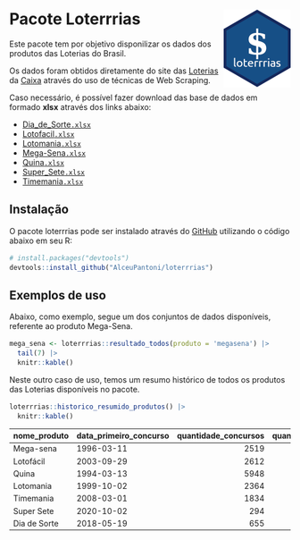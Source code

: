 
<!-- README.md is generated from README.Rmd. Please edit that file -->

# Pacote Loterrrias <img src="man/figures/logo.png" align="right" height="139" />

<!-- badges: start -->
<!-- badges: end -->

Este pacote tem por objetivo disponilizar os dados dos produtos das
Loterias do Brasil.

Os dados foram obtidos diretamente do site das
[Loterias](https://loterias.caixa.gov.br/Paginas/default.aspx) da
[Caixa](https://www.caixa.gov.br/Paginas/home-caixa.aspx) através do uso
de técnicas de Web Scraping.

Caso necessário, é possível fazer download das base de dados em formado
**xlsx** através dos links abaixo:

-   [Dia_de_Sorte`.xlsx`](https://github.com/AlceuPantoni/loterrrias/tree/main/data-raw/resultados_diadesorte.xlsx?raw=true)
-   [Lotofacil`.xlsx`](https://github.com/AlceuPantoni/loterrrias/tree/main/data-raw/resultados_lotofacil.xlsx?raw=true)
-   [Lotomania`.xlsx`](https://github.com/AlceuPantoni/loterrrias/tree/main/data-raw/resultados_lotomania.xlsx?raw=true)
-   [Mega-Sena`.xlsx`](https://github.com/AlceuPantoni/loterrrias/tree/main/data-raw/resultados_megasena.xlsx?raw=true)
-   [Quina`.xlsx`](https://github.com/AlceuPantoni/loterrrias/tree/main/data-raw/resultados_quina.xlsx?raw=true)
-   [Super_Sete`.xlsx`](https://github.com/AlceuPantoni/loterrrias/tree/main/data-raw/resultados_supersete.xlsx?raw=true)
-   [Timemania`.xlsx`](https://github.com/AlceuPantoni/loterrrias/tree/main/data-raw/resultados_timemania.xlsx?raw=true)

## Instalação

O pacote loterrrias pode ser instalado através do
[GitHub](https://github.com/) utilizando o código abaixo em seu R:

``` r
# install.packages("devtools")
devtools::install_github("AlceuPantoni/loterrrias")
```

## Exemplos de uso

Abaixo, como exemplo, segue um dos conjuntos de dados disponíveis,
referente ao produto Mega-Sena.

``` r
mega_sena <- loterrrias::resultado_todos(produto = 'megasena') |> 
  tail(7) |> 
  knitr::kable()
```

Neste outro caso de uso, temos um resumo histórico de todos os produtos
das Loterias disponíveis no pacote.

``` r
loterrrias::historico_resumido_produtos() |> 
  knitr::kable()
```

| nome_produto | data_primeiro_concurso | quantidade_concursos | quantidade_concursos_com_ganhador | percentual_com_ganhador | media_premiacao | maior_premio | menor_premio | total_dezenas_sorteadas | numero_mais_sorteado | numero_menos_sorteado |
|:-------------|:-----------------------|---------------------:|----------------------------------:|------------------------:|----------------:|-------------:|-------------:|------------------------:|---------------------:|----------------------:|
| Mega-sena    | 1996-03-11             |                 2519 |                               575 |                    0.23 |      22450538.9 |    289420865 |    348732.75 |                   15114 |                   53 |                    26 |
| Lotofácil    | 2003-09-29             |                 2612 |                              2350 |                    0.90 |        888452.7 |      8227507 |     10712.22 |                   39180 |                   20 |                     8 |
| Quina        | 1994-03-13             |                 5948 |                              2470 |                    0.42 |       3230198.2 |    579215957 |         0.00 |                   29740 |                    4 |                    47 |
| Lotomania    | 1999-10-02             |                 2364 |                               642 |                    0.27 |       2247331.6 |     37261930 |    109348.66 |                   47280 |                   47 |                    96 |
| Timemania    | 2008-03-01             |                 1834 |                                68 |                    0.04 |      27234282.4 |    818652938 |    164711.44 |                   12838 |                   21 |                    53 |
| Super Sete   | 2020-10-02             |                  294 |                                18 |                    0.06 |       2458611.5 |      7786503 |    124747.77 |                    2058 |                    9 |                     1 |
| Dia de Sorte | 2018-05-19             |                  655 |                               228 |                    0.35 |        818112.2 |      3770060 |     59101.35 |                    4585 |                   10 |                     1 |
